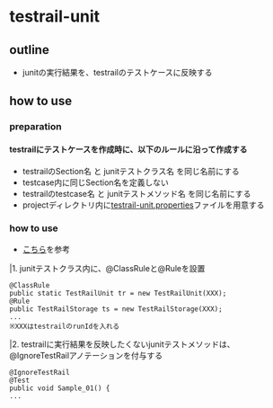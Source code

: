 # testrail-unit
## outline
* junitの実行結果を、testrailのテストケースに反映する

## how to use
### preparation
#### testrailにテストケースを作成時に、以下のルールに沿って作成する
* testrailのSection名 と junitテストクラス名 を同じ名前にする
* testcase内に同じSection名を定義しない
* testrailのtestcase名 と junitテストメソッド名 を同じ名前にする
* projectディレクトリ内に[testrail-unit.properties](https://github.com/itoshige/testrail-unit/blob/develop/src/test/resources/testrail-unit.properties)ファイルを用意する

### how to use
* [こちら](https://github.com/itoshige/testrail-unit/blob/develop/src/test/java/org/itoshige/testrail/annotation/TestRailAnnotationTest.java)を参考

|1. junitテストクラス内に、@ClassRuleと@Ruleを設置
```
@ClassRule
public static TestRailUnit tr = new TestRailUnit(XXX);
@Rule
public TestRailStorage ts = new TestRailStorage(XXX);
...
※XXXはtestrailのrunIdを入れる
```
|2. testrailに実行結果を反映したくないjunitテストメソッドは、@IgnoreTestRailアノテーションを付与する
```
@IgnoreTestRail
@Test
public void Sample_01() {
...
```
